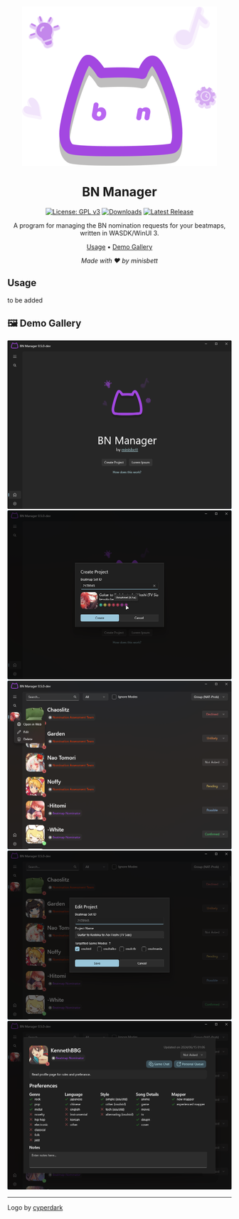 <div align="center">

![Icon](.github/assets/icon.png)

# BN Manager

[![License: GPL v3](https://img.shields.io/badge/License-GPLv3-blue.svg)](https://www.gnu.org/licenses/gpl-3.0)
[![Downloads](https://img.shields.io/github/downloads/minisbett/bnmanager/total?style=flat&color=40b86b
)](https://github.com/minisbett/bnmanager/releases/latest)
[![Latest Release](https://img.shields.io/github/v/release/minisbett/bnmanager?color=ff5867
)](https://github.com/minisbett/bnmanager/releases/latest)

A program for managing the BN nomination requests for your beatmaps,  
written in WASDK/WinUI 3.

[Usage](#usage) • [Demo Gallery](#demo-gallery)<br/>

<i>Made with ❤️ by minisbett</i>
</div>

## Usage

to be added

## 🖼️ Demo Gallery

<img src=".github/assets/demo/1.png" width="512">
<img src=".github/assets/demo/2.png" width="512">
<img src=".github/assets/demo/3.png" width="512">
<img src=".github/assets/demo/4.png" width="512">
<img src=".github/assets/demo/5.png" width="512">

---
Logo by [cyperdark](https://www.youtube.com/@cpol_v1)
